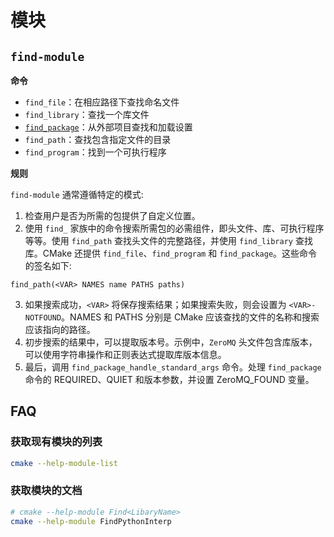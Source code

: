 # 模块

## `find-module`

**命令**

- `find_file`：在相应路径下查找命名文件
- `find_library`：查找一个库文件
- [`find_package`](命令/find_package.md)：从外部项目查找和加载设置
- `find_path`：查找包含指定文件的目录
- `find_program`：找到一个可执行程序

**规则**

`find-module` 通常遵循特定的模式:

1. 检查用户是否为所需的包提供了自定义位置。
2. 使用 `find_` 家族中的命令搜索所需包的必需组件，即头文件、库、可执行程序等等。使用 `find_path` 查找头文件的完整路径，并使用 `find_library` 查找库。CMake 还提供 `find_file`、`find_program` 和 `find_package`。这些命令的签名如下:
```
find_path(<VAR> NAMES name PATHS paths)
```
3. 如果搜索成功，`<VAR>` 将保存搜索结果；如果搜索失败，则会设置为 `<VAR>-NOTFOUND`。NAMES 和 PATHS 分别是 CMake 应该查找的文件的名称和搜索应该指向的路径。
4. 初步搜索的结果中，可以提取版本号。示例中，`ZeroMQ` 头文件包含库版本，可以使用字符串操作和正则表达式提取库版本信息。
5. 最后，调用 `find_package_handle_standard_args` 命令。处理 `find_package` 命令的 REQUIRED、QUIET 和版本参数，并设置 ZeroMQ_FOUND 变量。

## FAQ

### 获取现有模块的列表

```sh
cmake --help-module-list
```

### 获取模块的文档

```sh
# cmake --help-module Find<LibaryName>
cmake --help-module FindPythonInterp
```